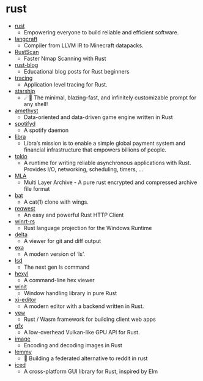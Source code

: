 # rust
- [rust](https://github.com/rust-lang/rust)
  - Empowering everyone to build reliable and efficient software.
- [langcraft](https://github.com/SuperTails/langcraft)
  - Compiler from LLVM IR to Minecraft datapacks.
- [RustScan](https://github.com/RustScan/RustScan)
  - Faster Nmap Scanning with Rust
- [rust-blog](https://github.com/pretzelhammer/rust-blog)
  - Educational blog posts for Rust beginners
- [tracing](https://github.com/tokio-rs/tracing)
  - Application level tracing for Rust.
- [starship](https://github.com/starship/starship)
  - ☄🌌️ The minimal, blazing-fast, and infinitely customizable prompt for any shell!
- [amethyst](https://github.com/amethyst/amethyst)
  - Data-oriented and data-driven game engine written in Rust
- [spotifyd](https://github.com/Spotifyd/spotifyd)
  - A spotify daemon
- [libra](https://github.com/libra/libra)
  - Libra’s mission is to enable a simple global payment system and financial infrastructure that empowers billions of people.
- [tokio](https://github.com/tokio-rs/tokio)
  - A runtime for writing reliable asynchronous applications with Rust. Provides I/O, networking, scheduling, timers, ...
- [MLA](https://github.com/ANSSI-FR/MLA)
  - Multi Layer Archive - A pure rust encrypted and compressed archive file format
- [bat](https://github.com/sharkdp/bat)
  - A cat(1) clone with wings.
- [reqwest](https://github.com/seanmonstar/reqwest)
  - An easy and powerful Rust HTTP Client
- [winrt-rs](https://github.com/microsoft/winrt-rs)
  - Rust language projection for the Windows Runtime
- [delta](https://github.com/dandavison/delta)
  - A viewer for git and diff output
- [exa](https://github.com/ogham/exa)
  - A modern version of ‘ls’.
- [lsd](https://github.com/Peltoche/lsd)
  - The next gen ls command
- [hexyl](https://github.com/sharkdp/hexyl)
  - A command-line hex viewer
- [winit](https://github.com/rust-windowing/winit)
  - Window handling library in pure Rust
- [xi-editor](https://github.com/xi-editor/xi-editor)
  - A modern editor with a backend written in Rust.
- [yew](https://github.com/yewstack/yew)
  - Rust / Wasm framework for building client web apps
- [gfx](https://github.com/gfx-rs/gfx)
  - A low-overhead Vulkan-like GPU API for Rust.
- [image](https://github.com/image-rs/image)
  - Encoding and decoding images in Rust
- [lemmy](https://github.com/LemmyNet/lemmy)
  - 🐀 Building a federated alternative to reddit in rust
- [iced](https://github.com/hecrj/iced)
  - A cross-platform GUI library for Rust, inspired by Elm
